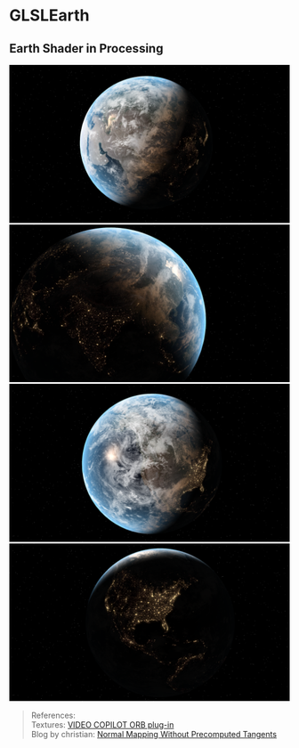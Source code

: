 # GLSLEarth
## Earth Shader in Processing
![img](imgs/earth1.png)
![img](imgs/earth2.png)
![img](imgs/earth3.png)
![img](imgs/earth4.png)
>References:  
Textures: [VIDEO COPILOT ORB plug-in](https://www.videocopilot.net/orb/)  
Blog by christian: [Normal Mapping Without Precomputed Tangents](http://www.thetenthplanet.de/archives/1180)